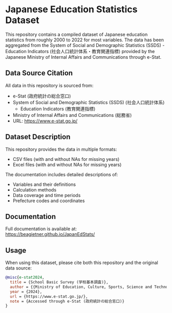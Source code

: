 # Japanese Education Statistics Dataset
This repository contains a compiled dataset of Japanese education statistics from roughly 2000 to 2022 for most variables. The data has been aggregated from the System of Social and Demographic Statistics (SSDS) - Education Indicators (社会人口統計体系・教育関連指標) provided by the Japanese Ministry of Internal Affairs and Communications through e-Stat.

## Data Source Citation
All data in this repository is sourced from:
- e-Stat (政府統計の総合窓口)
- System of Social and Demographic Statistics (SSDS) (社会人口統計体系)
  - Education Indicators (教育関連指標)
- Ministry of Internal Affairs and Communications (総務省)
- URL: https://www.e-stat.go.jp/

## Dataset Description

This repository provides the data in multiple formats:
- CSV files (with and without NAs for missing years)
- Excel files (with and without NAs for missing years)

The documentation includes detailed descriptions of:
- Variables and their definitions
- Calculation methods
- Data coverage and time periods
- Prefecture codes and coordinates

## Documentation

Full documentation is available at: https://beagietner.github.io/JapanEdStats/

## Usage

When using this dataset, please cite both this repository and the original data source:

```bibtex
@misc{e-stat2024,
  title = {School Basic Survey (学校基本調査)},
  author = {{Ministry of Education, Culture, Sports, Science and Technology}},
  year = {2024},
  url = {https://www.e-stat.go.jp/},
  note = {Accessed through e-Stat (政府統計の総合窓口)}
}

